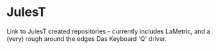 # JulesT
Link to JulesT created repositories - currently includes LaMetric, and a (very) rough around the edges Das Keyboard 'Q' driver.
